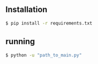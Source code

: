 ## Installation
```bash
$ pip install -r requirements.txt
```
## running
```bash
$ python -u "path_to_main.py"
```
